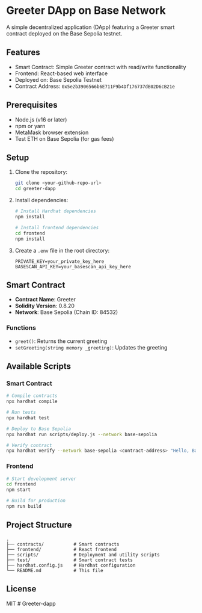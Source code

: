 # Greeter DApp on Base Network

A simple decentralized application (DApp) featuring a Greeter smart contract deployed on the Base Sepolia testnet.

## Features

- Smart Contract: Simple Greeter contract with read/write functionality
- Frontend: React-based web interface
- Deployed on: Base Sepolia Testnet
- Contract Address: `0x5e2b3906566b6E711F9b4Df176737dB02D6cB21e`

## Prerequisites

- Node.js (v16 or later)
- npm or yarn
- MetaMask browser extension
- Test ETH on Base Sepolia (for gas fees)

## Setup

1. Clone the repository:
   ```bash
   git clone <your-github-repo-url>
   cd greeter-dapp
   ```

2. Install dependencies:
   ```bash
   # Install Hardhat dependencies
   npm install
   
   # Install frontend dependencies
   cd frontend
   npm install
   ```

3. Create a `.env` file in the root directory:
   ```
   PRIVATE_KEY=your_private_key_here
   BASESCAN_API_KEY=your_basescan_api_key_here
   ```

## Smart Contract

- **Contract Name**: Greeter
- **Solidity Version**: 0.8.20
- **Network**: Base Sepolia (Chain ID: 84532)

### Functions

- `greet()`: Returns the current greeting
- `setGreeting(string memory _greeting)`: Updates the greeting

## Available Scripts

### Smart Contract

```bash
# Compile contracts
npx hardhat compile

# Run tests
npx hardhat test

# Deploy to Base Sepolia
npx hardhat run scripts/deploy.js --network base-sepolia

# Verify contract
npx hardhat verify --network base-sepolia <contract-address> "Hello, Base!"
```

### Frontend

```bash
# Start development server
cd frontend
npm start

# Build for production
npm run build
```

## Project Structure

```
.
├── contracts/           # Smart contracts
├── frontend/            # React frontend
├── scripts/             # Deployment and utility scripts
├── test/                # Smart contract tests
├── hardhat.config.js    # Hardhat configuration
└── README.md            # This file
```

## License

MIT
#   G r e e t e r - d a p p  
 